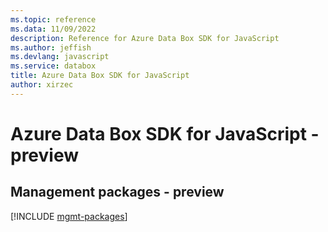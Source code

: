 ```yaml
---
ms.topic: reference
ms.data: 11/09/2022
description: Reference for Azure Data Box SDK for JavaScript
ms.author: jeffish
ms.devlang: javascript
ms.service: databox
title: Azure Data Box SDK for JavaScript
author: xirzec
---
```

# Azure Data Box SDK for JavaScript - preview

## Management packages - preview
[!INCLUDE [mgmt-packages](data-box-mgmt-index.md)]